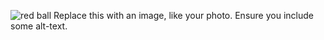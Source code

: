 ![red ball](https://user-images.githubusercontent.com/89681202/131222067-0fbe8b0f-7fed-4f9b-9600-e05f603c8d57.jpg)
Replace this with an image, like your photo. Ensure you include some alt-text.
